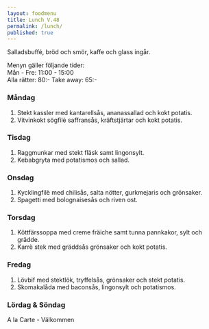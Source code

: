 ```yaml
---
layout: foodmenu
title: Lunch V.48
permalink: /lunch/
published: true
---
```

Salladsbuffé, bröd och smör, kaffe och glass ingår.

Menyn gäller följande tider:  
Mån - Fre: 11:00 - 15:00  
Alla rätter: 80:- Take away: 65:-

### Måndag

1. Stekt kassler med kantarellsås, ananassallad och kokt potatis.
2. Vitvinkokt sögfilè saffransås, kräftstjärtar och kokt potatis.

### Tisdag

1. Raggmunkar med stekt fläsk samt lingonsylt.
2. Kebabgryta med potatismos och sallad.

### Onsdag

1. Kycklingfilè med chilisås, salta nötter, gurkmejaris och grönsaker.
2. Spagetti med bolognaisesås och riven ost.

### Torsdag

 1. Köttfärssoppa med creme fräiche samt tunna pannkakor, sylt och grädde.
 2. Karrè stek med gräddsås grönsaker och kokt potatis.

### Fredag

1. Lövbif med stektlök, tryffelsås, grönsaker och stekt potatis.
2. Skomakalåda med baconsås, lingonsylt och potatismos.

### Lördag & Söndag
A la Carte - Välkommen
